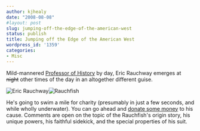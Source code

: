```yaml
---
author: kjhealy
date: "2008-08-08"
#layout: post
slug: jumping-off-the-edge-of-the-american-west
status: publish
title: Jumping off the Edge of the American West
wordpress_id: '1359'
categories:
- Misc
---
```


Mild-mannered [Professor of History](http://history.ucdavis.edu/faculty/Rauchway_Eric) by day, Eric Rauchway emerges at ~~night~~ other times of the day in an altogether different guise.

![Eric Rauchway](http://www.kieranhealy.org/files/misc/rauchwayheadshot.jpg)![Rauchfish](http://www.kieranhealy.org/files/misc/rauchwayswims.jpg)

He's going to swim a mile for charity (presumably in just a few seconds, and while wholly underwater). You can go ahead and [donate some money](https://wsdvps2.wsdsecure.com/~wcrc.org/swimmers/profile/203) to his cause. Comments are open on the topic of the Rauchfish's origin story, his unique powers, his faithful sidekick, and the special properties of his suit.
